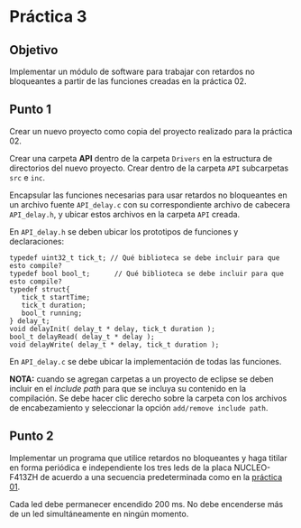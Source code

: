 # Práctica 3

## Objetivo
Implementar un módulo de software para trabajar con retardos no bloqueantes a partir de las funciones creadas en la práctica 02.

## Punto 1
Crear un nuevo proyecto como copia del proyecto realizado para la práctica 02.

Crear una carpeta **API** dentro de la carpeta `Drivers` en la estructura de directorios del nuevo proyecto. Crear dentro de la carpeta `API` subcarpetas `src` e `inc`.

Encapsular las funciones necesarias para usar retardos no bloqueantes en un archivo fuente `API_delay.c` con su correspondiente archivo de cabecera `API_delay.h`, y ubicar estos archivos en la carpeta `API` creada.

En `API_delay.h` se deben ubicar los prototipos de funciones y declaraciones:
```
typedef uint32_t tick_t; // Qué biblioteca se debe incluir para que esto compile?
typedef bool bool_t;	  // Qué biblioteca se debe incluir para que esto compile?
typedef struct{
   tick_t startTime;
   tick_t duration;
   bool_t running;
} delay_t;
void delayInit( delay_t * delay, tick_t duration );
bool_t delayRead( delay_t * delay );
void delayWrite( delay_t * delay, tick_t duration );
```

En `API_delay.c` se debe ubicar la implementación de todas las funciones.

**NOTA:** cuando se agregan carpetas a un proyecto de eclipse se deben incluir en el *include path* para que se incluya su contenido en la compilación. Se debe hacer clic derecho sobre la carpeta con los archivos de encabezamiento y seleccionar la opción `add/remove include path`.

## Punto 2
Implementar un programa que utilice retardos no bloqueantes y haga titilar en forma periódica e independiente los tres leds de la placa NUCLEO-F413ZH de acuerdo a una secuencia predeterminada como en la [práctica 01](https://github.com/lmsoria/cese-pdm-workspace/tree/main/practica-01).

Cada led debe permanecer encendido 200 ms. No debe encenderse más de un led simultáneamente en ningún momento.
